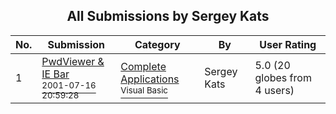 ﻿<div align="center">

## All Submissions by Sergey Kats

</div>

No.  | Submission | Category | By   | User Rating
---- | ---------- | -------- | ---- | -----------
1 | [PwdViewer & IE Bar<br /><sup>2001-07-16 20:59:28</sup>](https://github.com/Planet-Source-Code/sergey-kats-pwdviewer-ie-bar__1-25110) | [Complete Applications<br /><sup>Visual Basic</sup>](../ByCategory/complete-applications__1-27.md) | Sergey Kats | 5.0 (20 globes from 4 users)
